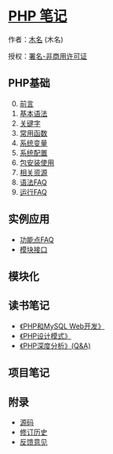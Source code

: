# [PHP 笔记]()

作者：[木名](https://github.com/mumingv) (木名)

授权：<a rel="license" href="http://creativecommons.org/licenses/by-nc/4.0/">署名-非商用许可证</a>

## PHP基础
0. [前言](#README)
0. [基本语法](#docs/basic_syntax)
0. [关键字](#docs/basic_keyword)
0. [常用函数](#docs/function)
0. [系统变量](#docs/system_variable)
0. [系统配置](#docs/system_config)
0. [包安装使用](#docs/basic_package)
0. [相关资源](#docs/resource)
0. [语法FAQ](#docs/basic_faq)
0. [运行FAQ](#docs/basic_run_faq)


## 实例应用
- [功能点FAQ](#docs/sample_funcpoint)
- [模块接口](#docs/sample_interface)


## 模块化


## 读书笔记
- [《PHP和MySQL Web开发》](#docs/book_pmwd)
- [《PHP设计模式》](#docs/book_pdp)
- [《PHP深度分析》(Q&A)](#docs/book_qa)


## 项目笔记


## 附录 
- [源码](https://github.com/mumingv/phpnote)
- [修订历史](https://github.com/mumingv/phpnote/commits/master)
- [反馈意见](https://github.com/mumingv/phpnote/issues)

